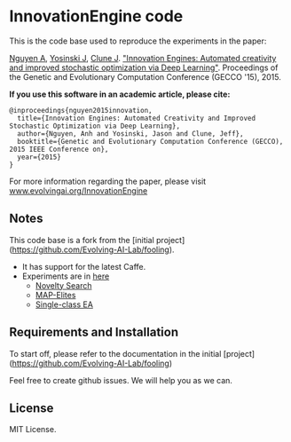 # InnovationEngine code

This is the code base used to reproduce the experiments in the paper:

[Nguyen A](http://anhnguyen.me), [Yosinski J](http://yosinski.com/), [Clune J](http://jeffclune.com). ["Innovation Engines: Automated creativity and improved stochastic optimization via Deep Learning"](http://www.evolvingai.org/files/InnovationEngine_gecco15.pdf). Proceedings of the Genetic and Evolutionary Computation Conference (GECCO '15), 2015.

**If you use this software in an academic article, please cite:**

    @inproceedings{nguyen2015innovation,
      title={Innovation Engines: Automated Creativity and Improved Stochastic Optimization via Deep Learning},
      author={Nguyen, Anh and Yosinski, Jason and Clune, Jeff},
      booktitle={Genetic and Evolutionary Computation Conference (GECCO), 2015 IEEE Conference on},
      year={2015}
    }

For more information regarding the paper, please visit www.evolvingai.org/InnovationEngine

## Notes

This code base is a fork from the [initial project] (https://github.com/Evolving-AI-Lab/fooling).

* It has support for the latest Caffe.
* Experiments are in [here](https://github.com/Evolving-AI-Lab/innovation-engine/tree/master/sferes/exp/images/x)
  * [Novelty Search](https://github.com/Evolving-AI-Lab/innovation-engine/blob/master/sferes/exp/images/x/gecco15/dl_novelty_images_imagenet.cpp)
  * [MAP-Elites](https://github.com/Evolving-AI-Lab/innovation-engine/blob/master/sferes/exp/images/x/gecco15/dl_map_elites_images.cpp)
  * [Single-class EA](https://github.com/Evolving-AI-Lab/innovation-engine/blob/master/sferes/exp/images/x/gecco15/dl_rank_simple_images.cpp)


## Requirements and Installation

To start off, please refer to the documentation in the initial [project] (https://github.com/Evolving-AI-Lab/fooling)

Feel free to create github issues. We will help you as we can.

## License

MIT License.

